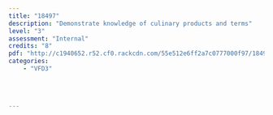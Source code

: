 ```yaml
---
title: "18497"
description: "Demonstrate knowledge of culinary products and terms"
level: "3"
assessment: "Internal"
credits: "8"
pdf: "http://c1940652.r52.cf0.rackcdn.com/55e512e6ff2a7c0777000f97/18497.pdf"
categories:
    - "VFD3"
    
    
    
    
---
```

